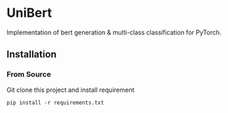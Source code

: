 # UniBert  

Implementation of bert generation & multi-class classification for PyTorch. 

## Installation

### From Source
Git clone this project and install requirement  
```
pip install -r requirements.txt
```